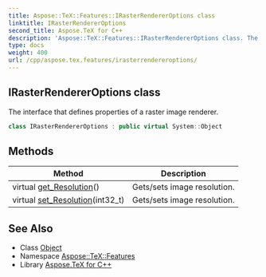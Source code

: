 ```yaml
---
title: Aspose::TeX::Features::IRasterRendererOptions class
linktitle: IRasterRendererOptions
second_title: Aspose.TeX for C++
description: 'Aspose::TeX::Features::IRasterRendererOptions class. The interface that defines properties of a raster image renderer in C++.'
type: docs
weight: 400
url: /cpp/aspose.tex.features/irasterrendereroptions/
---
```

## IRasterRendererOptions class


The interface that defines properties of a raster image renderer.

```cpp
class IRasterRendererOptions : public virtual System::Object
```

## Methods

| Method | Description |
| --- | --- |
| virtual [get_Resolution](./get_resolution/)() | Gets/sets image resolution. |
| virtual [set_Resolution](./set_resolution/)(int32_t) | Gets/sets image resolution. |
## See Also

* Class [Object](../../system/object/)
* Namespace [Aspose::TeX::Features](../)
* Library [Aspose.TeX for C++](../../)
